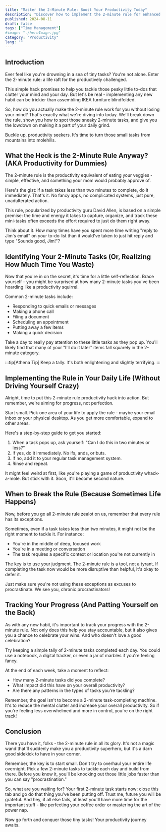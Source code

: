 ```yaml
---
title: "Master the 2-Minute Rule: Boost Your Productivity Today"
description: "Discover how to implement the 2-minute rule for enhanced productivity. Learn to tackle small tasks efficiently and transform your daily routine. Start now!"
published: 2024-08-11
draft: false
tags: ["Time Management"]
#image: "./heroImage.jpg"
category: "Productivity"
lang: ""
---
```



## Introduction

Ever feel like you're drowning in a sea of tiny tasks? You're not alone. Enter the 2-minute rule: a life raft for the productively challenged.

This simple hack promises to help you tackle those pesky little to-dos that clutter your mind and your day. But let's be real - implementing any new habit can be trickier than assembling IKEA furniture blindfolded.

So, how do you actually make the 2-minute rule work for you without losing your mind? That's exactly what we're diving into today. We'll break down the rule, show you how to spot those sneaky 2-minute tasks, and give you the lowdown on making it a part of your daily grind.


Buckle up, productivity seekers. It's time to turn those small tasks from mountains into molehills.

## What the Heck is the 2-Minute Rule Anyway? (AKA Productivity for Dummies)

The 2-minute rule is the productivity equivalent of eating your veggies - simple, effective, and something your mom would probably approve of.

Here's the gist: if a task takes less than two minutes to complete, do it immediately. That's it. No fancy apps, no complicated systems, just pure, unadulterated action.

This rule, popularized by productivity guru David Allen, is based on a simple premise: the time and energy it takes to capture, organize, and track these mini-tasks often exceeds the effort required to just do them right away.

Think about it. How many times have you spent more time writing "reply to Jim's email" on your to-do list than it would've taken to just hit reply and type "Sounds good, Jim!"?

## Identifying Your 2-Minute Tasks (Or, Realizing How Much Time You Waste)

Now that you're in on the secret, it's time for a little self-reflection. Brace yourself - you might be surprised at how many 2-minute tasks you've been hoarding like a productivity squirrel.

Common 2-minute tasks include:

- Responding to quick emails or messages
- Making a phone call
- Filing a document
- Scheduling an appointment
- Putting away a few items
- Making a quick decision

Take a day to really pay attention to these little tasks as they pop up. You'll likely find that many of your "I'll do it later" items fall squarely in the 2-minute category.

:::tip[Athena Tip]
Keep a tally. It's both enlightening and slightly terrifying.
:::

## Implementing the Rule in Your Daily Life (Without Driving Yourself Crazy)

Alright, time to put this 2-minute rule productivity hack into action. But remember, we're aiming for progress, not perfection.

Start small. Pick one area of your life to apply the rule - maybe your email inbox or your physical desktop. As you get more comfortable, expand to other areas.

Here's a step-by-step guide to get you started:

1. When a task pops up, ask yourself: "Can I do this in two minutes or less?"
2. If yes, do it immediately. No ifs, ands, or buts.
3. If no, add it to your regular task management system.
4. Rinse and repeat.

It might feel weird at first, like you're playing a game of productivity whack-a-mole. But stick with it. Soon, it'll become second nature.

## When to Break the Rule (Because Sometimes Life Happens)

Now, before you go all 2-minute rule zealot on us, remember that every rule has its exceptions.

Sometimes, even if a task takes less than two minutes, it might not be the right moment to tackle it. For instance:

- You're in the middle of deep, focused work
- You're in a meeting or conversation
- The task requires a specific context or location you're not currently in

The key is to use your judgment. The 2-minute rule is a tool, not a tyrant. If completing the task now would be more disruptive than helpful, it's okay to defer it.

Just make sure you're not using these exceptions as excuses to procrastinate. We see you, chronic procrastinators!

## Tracking Your Progress (And Patting Yourself on the Back)

As with any new habit, it's important to track your progress with the 2-minute rule. Not only does this help you stay accountable, but it also gives you a chance to celebrate your wins. And who doesn't love a good celebration?

Try keeping a simple tally of 2-minute tasks completed each day. You could use a notebook, a digital tracker, or even a jar of marbles if you're feeling fancy.

At the end of each week, take a moment to reflect:

- How many 2-minute tasks did you complete?
- What impact did this have on your overall productivity?
- Are there any patterns in the types of tasks you're tackling?

Remember, the goal isn't to become a 2-minute task-completing machine. It's to reduce the mental clutter and increase your overall productivity. So if you're feeling less overwhelmed and more in control, you're on the right track!

## Conclusion

There you have it, folks - the 2-minute rule in all its glory. It's not a magic wand that'll suddenly make you a productivity superhero, but it's a darn good sidekick to have in your corner.

Remember, the key is to start small. Don't try to overhaul your entire life overnight. Pick a few 2-minute tasks to tackle each day and build from there. Before you know it, you'll be knocking out those little jobs faster than you can say "procrastination."

So, what are you waiting for? Your first 2-minute task starts now: close this tab and go do that thing you've been putting off. Trust me, future you will be grateful. And hey, if all else fails, at least you'll have more time for the important stuff - like perfecting your coffee order or mastering the art of the power nap.

Now go forth and conquer those tiny tasks! Your productivity journey awaits.
